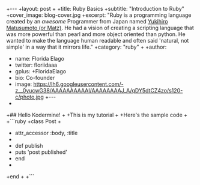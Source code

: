 +---
 +layout: post
 +
 +title: Ruby Basics
 +subtitle: "Introduction to Ruby"
 +cover_image: blog-cover.jpg
 +excerpt: "Ruby is a programming language created by an <i>awesome</i> Programmer from Japan named <a href='http://en.wikipedia.org/wiki/Yukihiro_Matsumoto'>Yukihiro Matusumoto (or Matz)</a>. He had a vision of creating a scripting language that was more powerful than pearl and more object oriented than python. He wanted to make the language human readable and often said 'natural, not simple' in a way that it mirrors life."
 +category: "ruby"
 +
 +author:
 +  name: Florida Elago
 +  twitter: floriidaaa
 +  gplus: +FloridaElago
 +  bio: Co-founder
 +  image: https://lh6.googleusercontent.com/-z__0yucwG38/AAAAAAAAAAI/AAAAAAAAJ_A/qDY5dtCZ4zo/s120-c/photo.jpg
 +---
 +
 +## Hello Kodermine!
 +
 +This is my tutorial
 +
 +Here's the sample code
 +
 +```ruby
 +class Post
 +  
 +  attr_accessor :body, :title
 +  
 +  def publish
 +    puts 'post published'
 +  end
 +
 +end
 +
 +```
